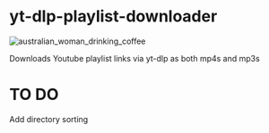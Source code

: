 # yt-dlp-playlist-downloader
![australian_woman_drinking_coffee](https://github.com/BaileyPillon/yt-dlp-playlist-downloader/assets/138253619/4562ebd3-ed4d-4004-95c5-6852d94b3156)

Downloads Youtube playlist links via yt-dlp as both mp4s and mp3s

# TO DO

Add directory sorting

